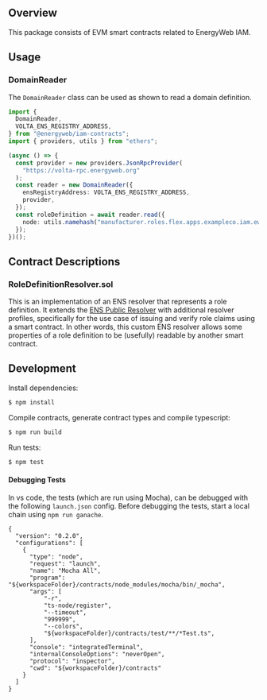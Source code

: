 ## Overview

This package consists of EVM smart contracts related to EnergyWeb IAM.

## Usage

### DomainReader

The `DomainReader` class can be used as shown to read a domain definition.
```typescript
import {
  DomainReader,
  VOLTA_ENS_REGISTRY_ADDRESS,
} from "@energyweb/iam-contracts";
import { providers, utils } from "ethers";

(async () => {
  const provider = new providers.JsonRpcProvider(
    "https://volta-rpc.energyweb.org"
  );
  const reader = new DomainReader({
    ensRegistryAddress: VOLTA_ENS_REGISTRY_ADDRESS,
    provider,
  });
  const roleDefinition = await reader.read({
    node: utils.namehash("manufacturer.roles.flex.apps.exampleco.iam.ewc"),
  });
})();
```

## Contract Descriptions

### RoleDefinitionResolver.sol

This is an implementation of an ENS resolver that represents a role definition.
It extends the [ENS Public Resolver](https://docs.ens.domains/contract-api-reference/publicresolver) with additional resolver profiles,
specifically for the use case of issuing and verify role claims using a smart contract.
In other words, this custom ENS resolver allows some properties of a role definition to be (usefully) readable by another smart contract.

## Development

Install dependencies:

```sh
$ npm install
```

Compile contracts, generate contract types and compile typescript:

```sh
$ npm run build
```

Run tests:

```sh
$ npm test
```

#### Debugging Tests

In vs code, the tests (which are run using Mocha), can be debugged with the following `launch.json` config.
Before debugging the tests, start a local chain using `npm run ganache`.

```
{
  "version": "0.2.0",
  "configurations": [
    {
      "type": "node",
      "request": "launch",
      "name": "Mocha All",
      "program": "${workspaceFolder}/contracts/node_modules/mocha/bin/_mocha",
      "args": [
          "-r",
          "ts-node/register",
          "--timeout",
          "999999",
          "--colors",
          "${workspaceFolder}/contracts/test/**/*Test.ts",
      ],
      "console": "integratedTerminal",
      "internalConsoleOptions": "neverOpen",
      "protocol": "inspector",
      "cwd": "${workspaceFolder}/contracts"
    }
  ]
}
```
